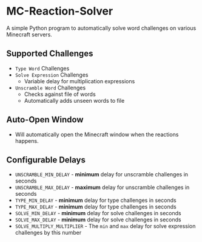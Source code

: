 # MC-Reaction-Solver
A simple Python program to automatically solve word challenges on various Minecraft servers.

## Supported Challenges
- `Type Word` Challenges
- `Solve Expression` Challenges
  - Variable delay for multiplication expressions
- `Unscramble Word` Challenges
  - Checks against file of words
  - Automatically adds unseen words to file

## Auto-Open Window
- Will automatically open the Minecraft window when the reactions happens.

## Configurable Delays
- `UNSCRAMBLE_MIN_DELAY` - **minimum** delay for unscramble challenges in seconds
- `UNSCRAMBLE_MAX_DELAY` - **maximum** delay for unscramble challenges in seconds
- `TYPE_MIN_DELAY` - **minimum** delay for type challenges in seconds
- `TYPE_MAX_DELAY` - **minimum** delay for type challenges in seconds
- `SOLVE_MIN_DELAY` - **minimum** delay for solve challenges in seconds
- `SOLVE_MAX_DELAY` - **minimum** delay for solve challenges in seconds
- `SOLVE_MULTIPLY_MULTIPLIER` - The `min` and `max` delay for solve expression challenges by this number
